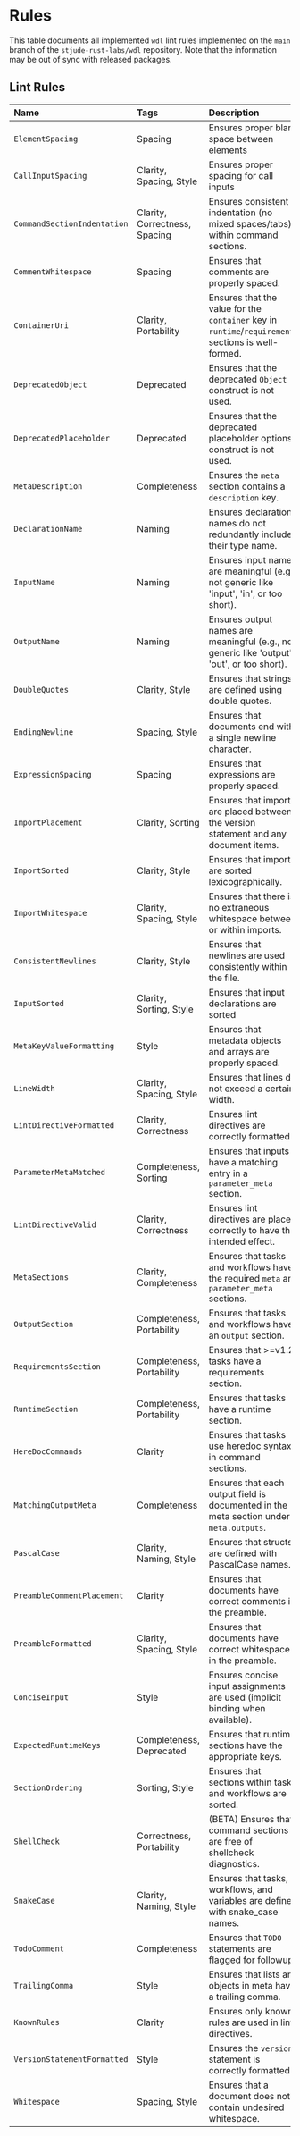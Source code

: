 # Rules

This table documents all implemented `wdl` lint rules implemented on the `main`
branch of the `stjude-rust-labs/wdl` repository. Note that the information may
be out of sync with released packages.

## Lint Rules

| Name                        | Tags                          | Description                                                                                         |
| :-------------------------- | :---------------------------- | :-------------------------------------------------------------------------------------------------- |
| `ElementSpacing`            | Spacing                       | Ensures proper blank space between elements                                                         |
| `CallInputSpacing`          | Clarity, Spacing, Style       | Ensures proper spacing for call inputs                                                              |
| `CommandSectionIndentation` | Clarity, Correctness, Spacing | Ensures consistent indentation (no mixed spaces/tabs) within command sections.                      |
| `CommentWhitespace`         | Spacing                       | Ensures that comments are properly spaced.                                                          |
| `ContainerUri`              | Clarity, Portability          | Ensures that the value for the `container` key in `runtime`/`requirements` sections is well-formed. |
| `DeprecatedObject`          | Deprecated                    | Ensures that the deprecated `Object` construct is not used.                                         |
| `DeprecatedPlaceholder`     | Deprecated                    | Ensures that the deprecated placeholder options construct is not used.                              |
| `MetaDescription`           | Completeness                  | Ensures the `meta` section contains a `description` key.                                            |
| `DeclarationName`           | Naming                        | Ensures declaration names do not redundantly include their type name.                               |
| `InputName`                 | Naming                        | Ensures input names are meaningful (e.g., not generic like 'input', 'in', or too short).            |
| `OutputName`                | Naming                        | Ensures output names are meaningful (e.g., not generic like 'output', 'out', or too short).         |
| `DoubleQuotes`              | Clarity, Style                | Ensures that strings are defined using double quotes.                                               |
| `EndingNewline`             | Spacing, Style                | Ensures that documents end with a single newline character.                                         |
| `ExpressionSpacing`         | Spacing                       | Ensures that expressions are properly spaced.                                                       |
| `ImportPlacement`           | Clarity, Sorting              | Ensures that imports are placed between the version statement and any document items.               |
| `ImportSorted`              | Clarity, Style                | Ensures that imports are sorted lexicographically.                                                  |
| `ImportWhitespace`          | Clarity, Spacing, Style       | Ensures that there is no extraneous whitespace between or within imports.                           |
| `ConsistentNewlines`        | Clarity, Style                | Ensures that newlines are used consistently within the file.                                        |
| `InputSorted`               | Clarity, Sorting, Style       | Ensures that input declarations are sorted                                                          |
| `MetaKeyValueFormatting`    | Style                         | Ensures that metadata objects and arrays are properly spaced.                                       |
| `LineWidth`                 | Clarity, Spacing, Style       | Ensures that lines do not exceed a certain width.                                                   |
| `LintDirectiveFormatted`    | Clarity, Correctness          | Ensures lint directives are correctly formatted.                                                    |
| `ParameterMetaMatched`      | Completeness, Sorting         | Ensures that inputs have a matching entry in a `parameter_meta` section.                            |
| `LintDirectiveValid`        | Clarity, Correctness          | Ensures lint directives are placed correctly to have the intended effect.                           |
| `MetaSections`              | Clarity, Completeness         | Ensures that tasks and workflows have the required `meta` and `parameter_meta` sections.            |
| `OutputSection`             | Completeness, Portability     | Ensures that tasks and workflows have an `output` section.                                          |
| `RequirementsSection`       | Completeness, Portability     | Ensures that >=v1.2 tasks have a requirements section.                                              |
| `RuntimeSection`            | Completeness, Portability     | Ensures that tasks have a runtime section.                                                          |
| `HereDocCommands`           | Clarity                       | Ensures that tasks use heredoc syntax in command sections.                                          |
| `MatchingOutputMeta`        | Completeness                  | Ensures that each output field is documented in the meta section under `meta.outputs`.              |
| `PascalCase`                | Clarity, Naming, Style        | Ensures that structs are defined with PascalCase names.                                             |
| `PreambleCommentPlacement`  | Clarity                       | Ensures that documents have correct comments in the preamble.                                       |
| `PreambleFormatted`         | Clarity, Spacing, Style       | Ensures that documents have correct whitespace in the preamble.                                     |
| `ConciseInput`              | Style                         | Ensures concise input assignments are used (implicit binding when available).                       |
| `ExpectedRuntimeKeys`       | Completeness, Deprecated      | Ensures that runtime sections have the appropriate keys.                                            |
| `SectionOrdering`           | Sorting, Style                | Ensures that sections within tasks and workflows are sorted.                                        |
| `ShellCheck`                | Correctness, Portability      | (BETA) Ensures that command sections are free of shellcheck diagnostics.                            |
| `SnakeCase`                 | Clarity, Naming, Style        | Ensures that tasks, workflows, and variables are defined with snake_case names.                     |
| `TodoComment`               | Completeness                  | Ensures that `TODO` statements are flagged for followup.                                            |
| `TrailingComma`             | Style                         | Ensures that lists and objects in meta have a trailing comma.                                       |
| `KnownRules`                | Clarity                       | Ensures only known rules are used in lint directives.                                               |
| `VersionStatementFormatted` | Style                         | Ensures the `version` statement is correctly formatted.                                             |
| `Whitespace`                | Spacing, Style                | Ensures that a document does not contain undesired whitespace.                                      |
